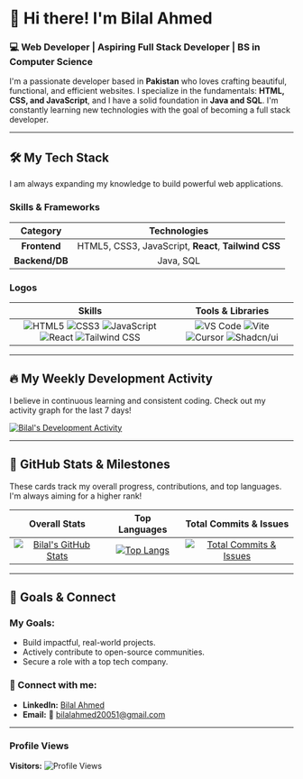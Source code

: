 # 👋 Hi there! I'm Bilal Ahmed

### 💻 Web Developer | Aspiring Full Stack Developer | BS in Computer Science

I'm a passionate developer based in **Pakistan** who loves crafting beautiful, functional, and efficient websites. I specialize in the fundamentals: **HTML, CSS, and JavaScript**, and I have a solid foundation in **Java and SQL**. I'm constantly learning new technologies with the goal of becoming a full stack developer.

---

## 🛠️ My Tech Stack

I am always expanding my knowledge to build powerful web applications.

### Skills & Frameworks
| Category | Technologies |
| :---: | :---: |
| **Frontend** | HTML5, CSS3, JavaScript, **React**, **Tailwind CSS** |
| **Backend/DB** | Java, SQL |

### Logos
| Skills | Tools & Libraries |
| :---: | :---: |
| ![HTML5](https://img.shields.io/badge/HTML5-E34F26?style=for-the-badge&logo=html5&logoColor=white) ![CSS3](https://img.shields.io/badge/CSS3-1572B6?style=for-the-badge&logo=css3&logoColor=white) ![JavaScript](https://img.shields.io/badge/JavaScript-F7DF1E?style=for-the-badge&logo=javascript&logoColor=black) ![React](https://img.shields.io/badge/React-61DAFB?style=for-the-badge&logo=react&logoColor=black) ![Tailwind CSS](https://img.shields.io/badge/Tailwind_CSS-06B6D4?style=for-the-badge&logo=tailwind-css&logoColor=white) | ![VS Code](https://img.shields.io/badge/VS_Code-007ACC?style=for-the-badge&logo=visual-studio-code&logoColor=white) ![Vite](https://img.shields.io/badge/Vite-646CFF?style=for-the-badge&logo=vite&logoColor=white) ![Cursor](https://img.shields.io/badge/Cursor-1C1F28?style=for-the-badge&logo=cursor&logoColor=white) ![Shadcn/ui](https://img.shields.io/badge/Shadcn%2Fui-000000?style=for-the-badge&logo=vercel&logoColor=white) |

---

## 🔥 My Weekly Development Activity

I believe in continuous learning and consistent coding. Check out my activity graph for the last 7 days!

[![Bilal's Development Activity](https://github-readme-activity-graph.vercel.app/graph?username=bilal00999&bg_color=1F222E&color=F8D866&line=F8D866&point=FFFFFF&area=true&hide_border=true)](https://github.com/bilal00999)

---

## 🚀 GitHub Stats & Milestones

These cards track my overall progress, contributions, and top languages. I'm always aiming for a higher rank!

| Overall Stats | Top Languages | Total Commits & Issues |
| :---: | :---: | :---: |
| [![Bilal's GitHub Stats](https://github-readme-stats.vercel.app/api?username=bilal00999&show_icons=true&theme=radical&hide_border=true&count_private=true&include_all_commits=true&rank_icon=github)](https://github.com/bilal00999) | [![Top Langs](https://github-readme-stats.vercel.app/api/top-langs/?username=bilal00999&layout=compact&theme=radical&hide_border=true)](https://github.com/bilal00999) | [![Total Commits & Issues](https://github-contributor-stats.vercel.app/api?username=bilal00999&limit=5&theme=radical&hide_border=true&title_color=f8d866)](https://github.com/bilal00999) |

---

## 🌟 Goals & Connect

### My Goals:
- Build impactful, real-world projects.
- Actively contribute to open-source communities.
- Secure a role with a top tech company.

### 🔗 Connect with me:
- **LinkedIn:** [Bilal Ahmed](https://www.linkedin.com/in/bilal-ahmed-b70339292)
- **Email:** 📧 bilalahmed20051@gmail.com

---

### Profile Views
**Visitors:** ![Profile Views](https://komarev.com/ghpvc/?username=bilal00999&color=F8D866)
